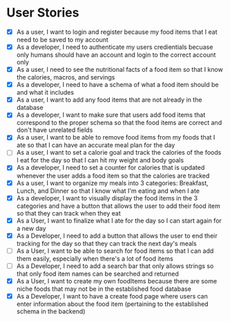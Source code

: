 # User Stories

- [x] As a user, I want to login and register because my food items that I eat need to be saved to my account
- [x] As a developer, I need to authenticate my users credientials becuase only humans should have an account and login to the correct account only
- [x] As a user, I need to see the nutritional facts of a food item so that I know the calories, macros, and servings
- [x] As a developer, I need to have a schema of what a food item should be and what it includes
- [x] As a user, I want to add any food items that are not already in the database
- [x] As a developer, I want to make sure that users add food items that correspond to the proper schema so that the food items are correct and don't have unrelated fields
- [x] As a user, I want to be able to remove food items from my foods that I ate so that I can have an accurate meal plan for the day
- [ ] As a user, I want to set a calorie goal and track the calories of the foods I eat for the day so that I can hit my weight and body goals
- [x] As a developer, I need to set a counter for calories that is updated whenever the user adds a food item so that the calories are tracked
- [x] As a user, I want to organize my meals into 3 categories: Breakfast, Lunch, and Dinner so that I know what I'm eating and when I ate 
- [x] As a developer, I want to visually display the food items in the 3 categories and have a button that allows the user to add their food item so that they can track when they eat
- [x] As a User, I want to finalize what I ate for the day so I can start again for a new day
- [x] As a Developer, I need to add a button that allows the user to end their tracking for the day so that they can track the next day's meals
- [ ] As a User, I want to be able to search for food items so that I can add them easily, especially when there's a lot of food items
- [ ] As a Developer, I need to add a search bar that only allows strings so that only food item names can be searched and returned
- [x] As a User, I want to create my own foodItems because there are some niche foods that may not be in the established food database
- [x] As a Developer, I want to have a create food page where users can enter information about the food item (pertaining to the established schema in the backend)